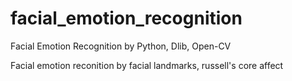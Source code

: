 # facial_emotion_recognition
Facial Emotion Recognition by Python, Dlib, Open-CV

Facial emotion reconition by facial landmarks, russell's core affect
